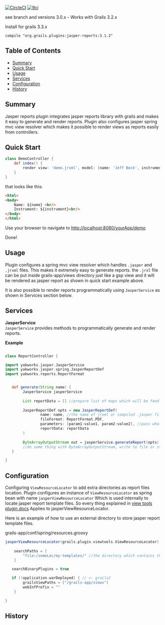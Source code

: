 [![CircleCI](https://img.shields.io/circleci/project/github/yakworks/grails-jasper-reports/master.svg?longCache=true&style=for-the-badge&logo=circleci)](https://circleci.com/gh/yakworks/grails-jasper-reports)
[![9ci](https://img.shields.io/badge/BUILT%20BY-9ci%20Inc-blue.svg?longCache=true&style=for-the-badge)](http://9ci.com)

see branch and versions 3.0.x - Works with Grails 3.2.x

Install for grails 3.3.x

```
compile "org.grails.plugins:jasper-reports:3.1.2"
```


## Table of Contents
<!-- this is using the Sublime MarkdownTOC plugin to auto update it -->
<!-- MarkdownTOC autolink="true" bracket="round" depth="3" style="unordered" indent="  " autoanchor="false" -->

- [Summary](#summary)
- [Quick Start](#quick-start)
- [Usage](#usage)
- [Services](#services)
- [Configuration](#configuration)
- [History](#history)

<!-- /MarkdownTOC -->

## Summary
Jasper reports plugin integrates jasper reports library with grails and makes it easy to generate and render
reports. Plugin also configures jasper spring mvc view resolver which makes it possible to render views as reports easily from controllers. 

## Quick Start

```groovy
class DemoController {
	def index() {
		render view: 'demo.jrxml', model: [name: 'Jeff Beck', instrument: 'Guitar']
	}
}
```
that looks like this:

```html
<html>
<body>
	Name: ${name} <br/>
	Instrument: ${instrument}<br/>
</body>
</html>
```

Use your browser to navigate to [http://localhost:8080/yourApp/demo]()

Done!

## Usage

Plugin configures a spring mvc view resolver which handles ```.jasper``` and ```.jrxml``` files. This makes it extremely easy
to generate reports. the ```.jrxl``` file can be put inside grails-app/views directory just like a gsp view and it will be rendered as jasper report as shown in quick start example above.
 
It is also possible to render reports programmatically using ```JasperService``` as shown in Services section below.

## Services
**JasperService**  
```JasperService``` provides methods to programmatically generate and render reports.

**Example**  

```groovy

class ReportController {

import yakworks.jasper.JasperService
import yakworks.jasper.spring.JasperReportDef
import yakworks.reports.ReportFormat


   def generate(String name) {
        JasperService jasperService
   
        List reportData = [] //prepare list of maps which will be feed to jasper report as data.
            
        JasperReportDef opts = new JasperReportDef(
                name: name, //the name of jrxml or compiled .jasper file
                fileFormat: ReportFormat.PDF,
                parameters: [param1:value1, param2:value2], //pass whatever parameter needed.
                reportData: reportData
        )
   
   	    ByteArrayOutputStream out = jasperService.generateReport(opts)
   		//do some thing with ByteArrayOutputStream, write to file or stream to browser etc.
   }

}


```

## Configuration
Configuring ```ViewResourceLocator``` to add extra directories as report files location.
Plugin configures an instance of ```ViewResourceLocator``` as spring bean with name ```jasperViewResourceLocator```
Which is used internally to locate jasper report template files. So every thing explained in [view tools plugin docs](https://yakworks.github.io/view-tools/)
Applies to jasperViewResourceLocator.

Here is an example of how to use an external directory to store jasper report template files.

grails-app/conf/spring/resources.groovy

```groovy
jasperViewResourceLocator(grails.plugin.viewtools.ViewResourceLocator) { bean ->
   
    searchPaths = [
        "file:/someLoc/my-templates/" //the directory which contains the jasper templates
    ] 

   searchBinaryPlugins = true

   if (!application.warDeployed) { // <- grails2
		grailsViewPaths = ["/grails-app/views"]
		webInfPrefix = ""
    }

}

```


## History

  
  
  
  
  
  
